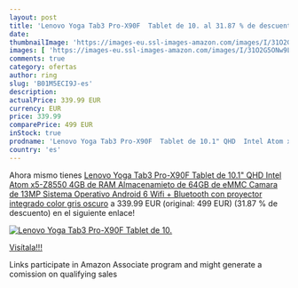 ```yaml
---
layout: post
title: 'Lenovo Yoga Tab3 Pro-X90F  Tablet de 10. al 31.87 % de descuento'
date: 
thumbnailImage: 'https://images-eu.ssl-images-amazon.com/images/I/31O2G5ONw9L._SL200_.jpg'
images: [ 'https://images-eu.ssl-images-amazon.com/images/I/31O2G5ONw9L._SL200_.jpg' ]
comments: true
category: ofertas
author: ring
slug: 'B01M5ECI9J-es'
description:
actualPrice: 339.99 EUR
currency: EUR
price: 339.99
comparePrice: 499 EUR
inStock: true
prodname: 'Lenovo Yoga Tab3 Pro-X90F  Tablet de 10.1" QHD  Intel Atom x5-Z8550  4GB de RAM  Almacenamieto de 64GB de eMMC  Camara de 13MP  Sistema Operativo Android 6  Wifi + Bluetooth con proyector integrado   color gris oscuro'
country: 'es'
---
```


Ahora mismo tienes [Lenovo Yoga Tab3 Pro-X90F  Tablet de 10.1" QHD  Intel Atom x5-Z8550  4GB de RAM  Almacenamieto de 64GB de eMMC  Camara de 13MP  Sistema Operativo Android 6  Wifi + Bluetooth con proyector integrado   color gris oscuro](https://www.amazon.es/dp/B01M5ECI9J/?tag=tolees-21) a 339.99 EUR (original: 499 EUR) (31.87 %  de descuento) en el siguiente enlace!

[![Lenovo Yoga Tab3 Pro-X90F  Tablet de 10.](https://images-eu.ssl-images-amazon.com/images/I/31O2G5ONw9L._SL200_.jpg)](https://www.amazon.es/dp/B01M5ECI9J/?tag=tolees-21)

[Visítala!!!](https://www.amazon.es/dp/B01M5ECI9J/?tag=tolees-21)

Links participate in Amazon Associate program and might generate a comission on qualifying sales
